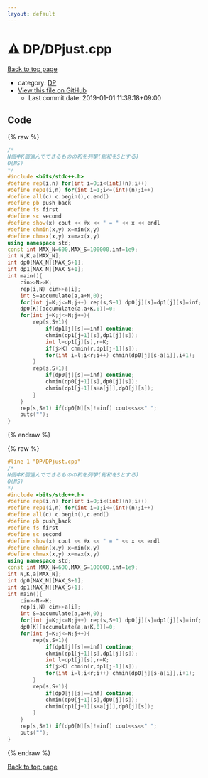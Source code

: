 ```yaml
---
layout: default
---
```


<!-- mathjax config similar to math.stackexchange -->
<script type="text/javascript" async
  src="https://cdnjs.cloudflare.com/ajax/libs/mathjax/2.7.5/MathJax.js?config=TeX-MML-AM_CHTML">
</script>
<script type="text/x-mathjax-config">
  MathJax.Hub.Config({
    TeX: { equationNumbers: { autoNumber: "AMS" }},
    tex2jax: {
      inlineMath: [ ['$','$'] ],
      processEscapes: true
    },
    "HTML-CSS": { matchFontHeight: false },
    displayAlign: "left",
    displayIndent: "2em"
  });
</script>

<script type="text/javascript" src="https://cdnjs.cloudflare.com/ajax/libs/jquery/3.4.1/jquery.min.js"></script>
<script src="https://cdn.jsdelivr.net/npm/jquery-balloon-js@1.1.2/jquery.balloon.min.js" integrity="sha256-ZEYs9VrgAeNuPvs15E39OsyOJaIkXEEt10fzxJ20+2I=" crossorigin="anonymous"></script>
<script type="text/javascript" src="../../assets/js/copy-button.js"></script>
<link rel="stylesheet" href="../../assets/css/copy-button.css" />


# :warning: DP/DPjust.cpp

<a href="../../index.html">Back to top page</a>

* category: <a href="../../index.html#e2fca8135c2fadca093abd79a6b1c0d2">DP</a>
* <a href="{{ site.github.repository_url }}/blob/master/DP/DPjust.cpp">View this file on GitHub</a>
    - Last commit date: 2019-01-01 11:39:18+09:00




## Code

<a id="unbundled"></a>
{% raw %}
```cpp
/*
N個中K個選んでできるものの和を列挙(総和をSとする)
O(NS)
*/
#include <bits/stdc++.h>
#define rep(i,n) for(int i=0;i<(int)(n);i++)
#define rep1(i,n) for(int i=1;i<=(int)(n);i++)
#define all(c) c.begin(),c.end()
#define pb push_back
#define fs first
#define sc second
#define show(x) cout << #x << " = " << x << endl
#define chmin(x,y) x=min(x,y)
#define chmax(x,y) x=max(x,y)
using namespace std;
const int MAX_N=600,MAX_S=100000,inf=1e9;
int N,K,a[MAX_N];
int dp0[MAX_N][MAX_S+1];
int dp1[MAX_N][MAX_S+1];
int main(){
	cin>>N>>K;
	rep(i,N) cin>>a[i];
	int S=accumulate(a,a+N,0);
	for(int j=K;j<=N;j++) rep(s,S+1) dp0[j][s]=dp1[j][s]=inf;
	dp0[K][accumulate(a,a+K,0)]=0;
	for(int j=K;j<=N;j++){
		rep(s,S+1){
			if(dp1[j][s]==inf) continue;
			chmin(dp1[j+1][s],dp1[j][s]);
			int l=dp1[j][s],r=K;
			if(j>K) chmin(r,dp1[j-1][s]);
			for(int i=l;i<r;i++) chmin(dp0[j][s-a[i]],i+1);
		}
		rep(s,S+1){
			if(dp0[j][s]==inf) continue;
			chmin(dp0[j+1][s],dp0[j][s]);
			chmin(dp1[j+1][s+a[j]],dp0[j][s]);
		}
	}
	rep(s,S+1) if(dp0[N][s]!=inf) cout<<s<<" ";
	puts("");
}

```
{% endraw %}

<a id="bundled"></a>
{% raw %}
```cpp
#line 1 "DP/DPjust.cpp"
/*
N個中K個選んでできるものの和を列挙(総和をSとする)
O(NS)
*/
#include <bits/stdc++.h>
#define rep(i,n) for(int i=0;i<(int)(n);i++)
#define rep1(i,n) for(int i=1;i<=(int)(n);i++)
#define all(c) c.begin(),c.end()
#define pb push_back
#define fs first
#define sc second
#define show(x) cout << #x << " = " << x << endl
#define chmin(x,y) x=min(x,y)
#define chmax(x,y) x=max(x,y)
using namespace std;
const int MAX_N=600,MAX_S=100000,inf=1e9;
int N,K,a[MAX_N];
int dp0[MAX_N][MAX_S+1];
int dp1[MAX_N][MAX_S+1];
int main(){
	cin>>N>>K;
	rep(i,N) cin>>a[i];
	int S=accumulate(a,a+N,0);
	for(int j=K;j<=N;j++) rep(s,S+1) dp0[j][s]=dp1[j][s]=inf;
	dp0[K][accumulate(a,a+K,0)]=0;
	for(int j=K;j<=N;j++){
		rep(s,S+1){
			if(dp1[j][s]==inf) continue;
			chmin(dp1[j+1][s],dp1[j][s]);
			int l=dp1[j][s],r=K;
			if(j>K) chmin(r,dp1[j-1][s]);
			for(int i=l;i<r;i++) chmin(dp0[j][s-a[i]],i+1);
		}
		rep(s,S+1){
			if(dp0[j][s]==inf) continue;
			chmin(dp0[j+1][s],dp0[j][s]);
			chmin(dp1[j+1][s+a[j]],dp0[j][s]);
		}
	}
	rep(s,S+1) if(dp0[N][s]!=inf) cout<<s<<" ";
	puts("");
}

```
{% endraw %}

<a href="../../index.html">Back to top page</a>

